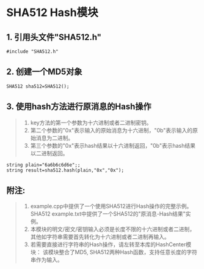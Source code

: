 # SHA512 Hash模块

   ## 1. 引用头文件"SHA512.h"
    #include "SHA512.h"

   ## 2. 创建一个MD5对象
    SHA512 sha512=SHA512();

   ## 3. 使用hash方法进行原消息的Hash操作
   > 1. key方法的第一个参数为十六进制或者二进制密钥。
   > 2. 第二个参数的"0x"表示输入的原始消息为十六进制，"0b"表示输入的原始消息为二进制。
   > 3. 第三个参数的"0x"表示hash结果以十六进制返回，"0b"表示hash结果以二进制返回。
   
    string plain="6a6b6c6d6e";;   
    string result=sha512.hash(plain,"0x","0x");


   ## 附注: 
   > 1. example.cpp中提供了一个使用SHA512进行Hash操作的完整示例。SHA512 example.txt中提供了一个SHA512的"原消息-Hash结果"实例。
   > 2. 本模块的明文/密文/密钥输入必须是长度不限的十六进制或者二进制，其他如字符串需要首先转化为十六进制或者二进制再输入。
   > 3. 若需要直接进行字符串的Hash操作，请左转至本库的HashCenter模块：
       该模块整合了MD5, SHA512两种Hash函数，支持任意长度的字符串作为输入。
